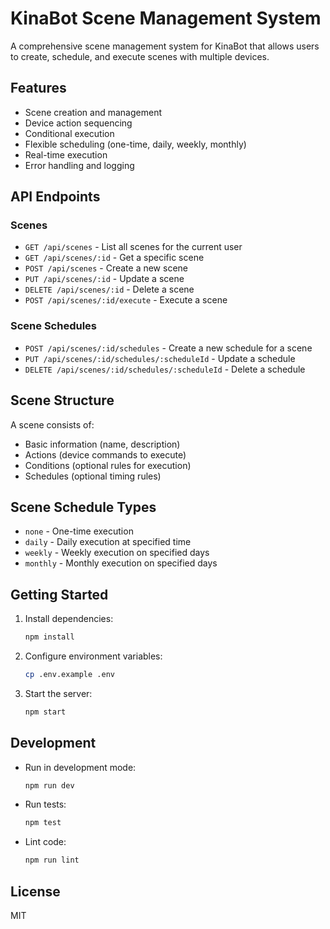 # KinaBot Scene Management System

A comprehensive scene management system for KinaBot that allows users to create, schedule, and execute scenes with multiple devices.

## Features

- Scene creation and management
- Device action sequencing
- Conditional execution
- Flexible scheduling (one-time, daily, weekly, monthly)
- Real-time execution
- Error handling and logging

## API Endpoints

### Scenes

- `GET /api/scenes` - List all scenes for the current user
- `GET /api/scenes/:id` - Get a specific scene
- `POST /api/scenes` - Create a new scene
- `PUT /api/scenes/:id` - Update a scene
- `DELETE /api/scenes/:id` - Delete a scene
- `POST /api/scenes/:id/execute` - Execute a scene

### Scene Schedules

- `POST /api/scenes/:id/schedules` - Create a new schedule for a scene
- `PUT /api/scenes/:id/schedules/:scheduleId` - Update a schedule
- `DELETE /api/scenes/:id/schedules/:scheduleId` - Delete a schedule

## Scene Structure

A scene consists of:

- Basic information (name, description)
- Actions (device commands to execute)
- Conditions (optional rules for execution)
- Schedules (optional timing rules)

## Scene Schedule Types

- `none` - One-time execution
- `daily` - Daily execution at specified time
- `weekly` - Weekly execution on specified days
- `monthly` - Monthly execution on specified days

## Getting Started

1. Install dependencies:
   ```bash
   npm install
   ```

2. Configure environment variables:
   ```bash
   cp .env.example .env
   ```

3. Start the server:
   ```bash
   npm start
   ```

## Development

- Run in development mode:
  ```bash
  npm run dev
  ```

- Run tests:
  ```bash
  npm test
  ```

- Lint code:
  ```bash
  npm run lint
  ```

## License

MIT 